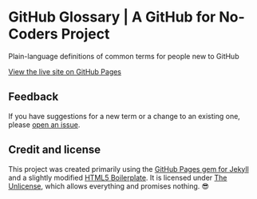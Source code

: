 # GitHub Glossary | A GitHub for No-Coders Project
Plain-language definitions of common terms for people new to GitHub

[View the live site on GitHub Pages](https://githubfornocoders.github.io/github-glossary/)

## Feedback

If you have suggestions for a new term or a change to an existing one, please [open an issue](https://github.com/githubfornocoders/github-glossary/issues).

## Credit and license
This project was created primarily using the [GitHub Pages gem for Jekyll](https://github.com/github/pages-gem) and a slightly modified [HTML5 Boilerplate](https://github.com/h5bp/html5-boilerplate). It is licensed under [The Unlicense](https://github.com/githubfornocoders/github-glossary/blob/main/LICENSE), which allows everything and promises nothing. 😎
